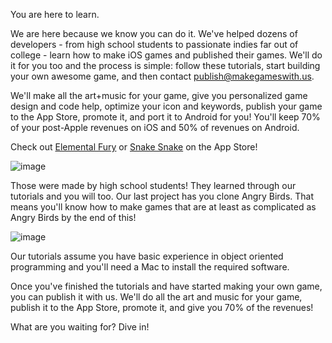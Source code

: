 You are here to learn.

We are here because we know you can do it. We've helped dozens of developers - from high school students to passionate indies far out of college - learn how to make iOS games and published their games. We'll do it for you too and the process is simple: follow these tutorials, start building your own awesome game, and then contact publish@makegameswith.us.

We'll make all the art+music for your game, give you personalized game design and code help, optimize your icon and keywords, publish your game to the App Store, promote it, and port it to Android for you! You'll keep 70% of your post-Apple revenues on iOS and 50% of revenues on Android.

Check out [Elemental Fury](<http://itunes.apple.com/us/app/elemental-fury/id532040551?mt=8>) or [Snake Snake](<http://itunes.apple.com/us/app/snake-snake!/id532356629?mt=8>) on the App Store!

![image](https://s3.amazonaws.com/mgwu/tutorial/Elemental+Fury+and+Snake+Snake.png)

Those were made by high school students! They learned through our tutorials and you will too. Our last project has you clone Angry Birds. That means you'll know how to make games that are at least as complicated as Angry Birds by the end of this!

![image](https://s3.amazonaws.com/mgwu/tutorial/menu.png)

Our tutorials assume you have basic experience in object oriented programming and you'll need a Mac to install the required software. 

Once you've finished the tutorials and have started making your own game, you can publish it with us. We'll do all the art and music for your game, publish it to the App Store, promote it, and give you 70% of the revenues!

What are you waiting for? Dive in!

